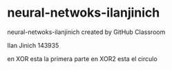 # neural-netwoks-ilanjinich
neural-netwoks-ilanjinich created by GitHub Classroom

Ilan Jinich 
143935

en XOR esta la primera parte
en XOR2 esta el circulo
